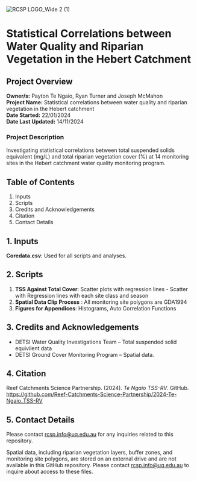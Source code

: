 ![RCSP LOGO_Wide 2 (1)](https://github.com/user-attachments/assets/ace4ab00-1409-45b0-8e6e-7c514e7bb700)


# Statistical Correlations between Water Quality and Riparian Vegetation in the Hebert Catchment
## Project Overview

**Owner/s:** Payton Te Ngaio,  Ryan Turner and Joseph McMahon  
**Project Name:** Statistical correlations between water quality and riparian vegetation in the Hebert catchment  
**Date Started:** 22/01/2024  
**Date Last Updated:** 14/11/2024 
### Project Description
Investigating statistical correlations between total suspended solids equivalent (mg/L) and total riparian vegetation cover (%) at 14 monitoring sites in the Hebert catchment water quality monitoring program.

## Table of Contents

1. Inputs
2. Scripts
3. Credits and Acknowledgements
4. Citation
5. Contact Details

## 1. Inputs

**Coredata.csv**: Used for all scripts and analyses.

## 2. Scripts
1. **TSS Against Total Cover**: Scatter plots with regression lines - Scatter with Regression lines with each site class and season 
2. **Spatial Data Clip Process** : All monitoring site polygons are GDA1994
3. **Figures for Appendices**: Histograms, Auto Correlation Functions 

## 3. Credits and Acknowledgements 
- DETSI Water Quality Investigations Team – Total suspended solid equivilent data
- DETSI Ground Cover Monitoring Program – Spatial data.

## 4. Citation
Reef Catchments Science Partnership. (2024). *Te Ngaio TSS-RV*. GitHub. https://github.com/Reef-Catchments-Science-Partnership/2024-Te-Ngaio_TSS-RV

## 5. Contact Details
Please contact rcsp.info@uq.edu.au for any inquiries related to this repository.

Spatial data, including riparian vegetation layers, buffer zones, and monitoring site polygons, are stored on an external drive and are not available in this GitHub repository. Please contact rcsp.info@uq.edu.au to inquire about access to these files.
